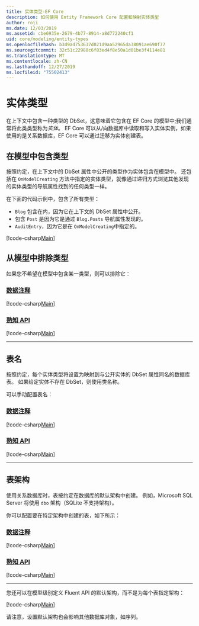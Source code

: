 ```yaml
---
title: 实体类型-EF Core
description: 如何使用 Entity Framework Core 配置和映射实体类型
author: roji
ms.date: 12/03/2019
ms.assetid: cbe6935e-2679-4b77-8914-a8d772240cf1
uid: core/modeling/entity-types
ms.openlocfilehash: b3d9ad753637d021d9aa52965da38091ae690f77
ms.sourcegitcommit: 32c51c22988c6f83ed4f8e50a1d01be3f4114e81
ms.translationtype: MT
ms.contentlocale: zh-CN
ms.lasthandoff: 12/27/2019
ms.locfileid: "75502413"
---
```

# <a name="entity-types"></a>实体类型

在上下文中包含一种类型的 DbSet，这意味着它包含在 EF Core 的模型中;我们通常将此类类型称为*实体*。 EF Core 可以从/向数据库中读取和写入实体实例，如果使用的是关系数据库，EF Core 可以通过迁移为实体创建表。

## <a name="including-types-in-the-model"></a>在模型中包含类型

按照约定，在上下文中的 DbSet 属性中公开的类型作为实体包含在模型中。 还包括在 `OnModelCreating` 方法中指定的实体类型，就像通过递归方式浏览其他发现的实体类型的导航属性找到的任何类型一样。

在下面的代码示例中，包含了所有类型：

* `Blog` 包含在内，因为它在上下文的 DbSet 属性中公开。
* 包含 `Post` 是因为它是通过 `Blog.Posts` 导航属性发现的。
* `AuditEntry`，因为它是在 `OnModelCreating`中指定的。

[!code-csharp[Main](../../../samples/core/Modeling/Conventions/EntityTypes.cs?name=EntityTypes&highlight=3,7,16)]

## <a name="excluding-types-from-the-model"></a>从模型中排除类型

如果您不希望在模型中包含某一类型，则可以排除它：

### <a name="data-annotationstabdata-annotations"></a>[数据注释](#tab/data-annotations)

[!code-csharp[Main](../../../samples/core/Modeling/DataAnnotations/IgnoreType.cs?name=IgnoreType&highlight=1)]

### <a name="fluent-apitabfluent-api"></a>[熟知 API](#tab/fluent-api)

[!code-csharp[Main](../../../samples/core/Modeling/FluentAPI/IgnoreType.cs?name=IgnoreType&highlight=3)]

***

## <a name="table-name"></a>表名

按照约定，每个实体类型将设置为映射到与公开实体的 DbSet 属性同名的数据库表。 如果给定实体不存在 DbSet，则使用类名称。

可以手动配置表名：

### <a name="data-annotationstabdata-annotations"></a>[数据注释](#tab/data-annotations)

[!code-csharp[Main](../../../samples/core/Modeling/DataAnnotations/TableName.cs?Name=TableName&highlight=1)]

### <a name="fluent-apitabfluent-api"></a>[熟知 API](#tab/fluent-api)

[!code-csharp[Main](../../../samples/core/Modeling/FluentAPI/TableName.cs?Name=TableName&highlight=3-4)]

***

## <a name="table-schema"></a>表架构

使用关系数据库时，表按约定在数据库的默认架构中创建。 例如，Microsoft SQL Server 将使用 `dbo` 架构（SQLite 不支持架构）。

你可以配置要在特定架构中创建的表，如下所示：

### <a name="data-annotationstabdata-annotations"></a>[数据注释](#tab/data-annotations)

[!code-csharp[Main](../../../samples/core/Modeling/DataAnnotations/TableNameAndSchema.cs?name=TableNameAndSchema&highlight=1)]

### <a name="fluent-apitabfluent-api"></a>[熟知 API](#tab/fluent-api)

[!code-csharp[Main](../../../samples/core/Modeling/FluentAPI/TableNameAndSchema.cs?name=TableNameAndSchema&highlight=3-4)]

***

您还可以在模型级别定义 Fluent API 的默认架构，而不是为每个表指定架构：

[!code-csharp[Main](../../../samples/core/Modeling/FluentAPI/DefaultSchema.cs?name=DefaultSchema&highlight=3)]

请注意，设置默认架构也会影响其他数据库对象，如序列。

